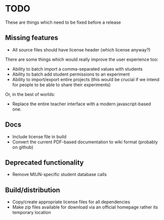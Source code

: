 # TODO

These are things which need to be fixed before a release

## Missing features

* All source files should have license header (which license anyway?)

There are some things which would really improve the user experience too:

* Ability to batch import a comma-separated values with students 
* Ability to batch add student permissions to an experiment
* Ability to import/export entire projects (this would be crucial if we intend for people to be able to share their experiments)

Or, in the best of worlds:

* Replace the entire teacher interface with a modern javascript-based one.

## Docs

* Include license file in build
* Convert the current PDF-based documentation to wiki format (probably on github)

## Deprecated functionality 

* Remove MIUN-specific student database calls

## Build/distribution

* Copy/create appropriate license files for all dependencies
* Make zip files available for download via an official homepage rather its temporary location

